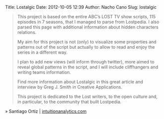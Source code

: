Title: Lostalgic
Date: 2012-10-05 12:39
Author: Nacho Cano
Slug: lostalgic

> This project is based on the entire ABC’s LOST TV show scripts, 115
> episodes in 7 seasons, that I managed to parse from Lostpedia. I also
> parsed this page with additional information about hidden characters
> relations.
>
> My aim for this project is not (only) to visualize some properties and
> patterns out of the script but actually to allow to read and enjoy the
> series in a different way.
>
> I plan to add new views (will inform through twitter), more aimed to
> reveal global patterns in the script, and I will include cliffhangers
> and writing teams information.
>
> Find more information about Lostalgic in this great article and
> interview by Greg J. Smith in Creative Applications.
>
> This project is dedicated to the Lost writers, to the open culture
> and, in particular, to the community that built Lostpedia.

» Santiago Ortiz | [intuitionanalytics.com][]

  [intuitionanalytics.com]: http://intuitionanalytics.com/other/lostalgic/
    "Lostalgic"
